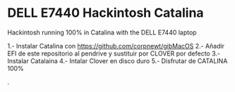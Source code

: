 # DELL E7440 Hackintosh Catalina
 Hackintosh running 100% in Catalina with the DELL E7440 laptop

1.- Instalar Catalina con https://github.com/corpnewt/gibMacOS
2.- Añadir EFI de este repositorio al pendrive y sustituir por CLOVER por defecto
3.- Instalar Catalaina
4.- Intalar Clover en disco duro
5.- Disfrutar de CATALINA 100%

.
